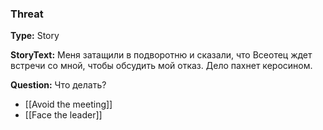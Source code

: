### Threat
**Type:** Story

**StoryText:** Меня затащили в подворотню и сказали, что Всеотец ждет встречи со мной, чтобы обсудить мой отказ. Дело пахнет керосином.

**Question:** Что делать?

- [[Avoid the meeting]]
- [[Face the leader]]